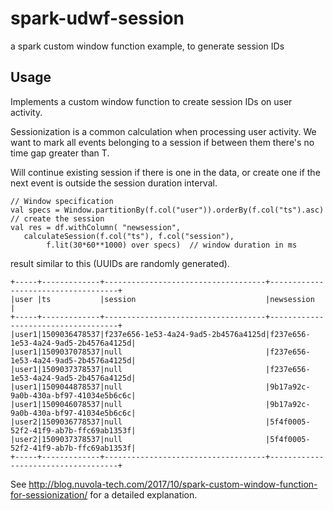 # spark-udwf-session
a spark custom window function example, to generate session IDs

Usage
--------------------

Implements a custom window function to create session IDs on user activity.

Sessionization is a common calculation when processing user activity. We want to mark all events belonging to a session
if between them there's no time gap greater than T.

Will continue existing session if there is one in the data, or create one if the next event is 
outside the session duration interval. 


```
// Window specification
val specs = Window.partitionBy(f.col("user")).orderBy(f.col("ts").asc)
// create the session
val res = df.withColumn( "newsession", 
   calculateSession(f.col("ts"), f.col("session"), 
        f.lit(30*60**1000) over specs)  // window duration in ms

```

result similar to this (UUIDs are randomly generated).

```
+-----+-------------+------------------------------------+------------------------------------+
|user |ts           |session                             |newsession                          |
+-----+-------------+------------------------------------+------------------------------------+
|user1|1509036478537|f237e656-1e53-4a24-9ad5-2b4576a4125d|f237e656-1e53-4a24-9ad5-2b4576a4125d|
|user1|1509037078537|null                                |f237e656-1e53-4a24-9ad5-2b4576a4125d|
|user1|1509037378537|null                                |f237e656-1e53-4a24-9ad5-2b4576a4125d|
|user1|1509044878537|null                                |9b17a92c-9a0b-430a-bf97-41034e5b6c6c|
|user1|1509046078537|null                                |9b17a92c-9a0b-430a-bf97-41034e5b6c6c|
|user2|1509036778537|null                                |5f4f0005-52f2-41f9-ab7b-ffc69ab1353f|
|user2|1509037378537|null                                |5f4f0005-52f2-41f9-ab7b-ffc69ab1353f|
+-----+-------------+------------------------------------+------------------------------------+

```


See http://blog.nuvola-tech.com/2017/10/spark-custom-window-function-for-sessionization/ for 
a detailed explanation.
